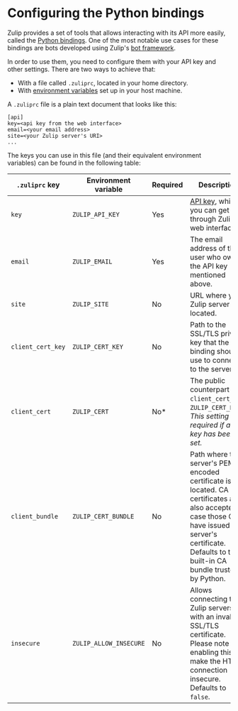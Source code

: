 # Configuring the Python bindings

Zulip provides a set of tools that allows interacting with its API more
easily, called the [Python bindings](https://pypi.python.org/pypi/zulip/).
One of the most notable use cases for these bindings are bots developed
using Zulip's [bot framework](/api/writing-bots).

In order to use them, you need to configure them with your API key and other
settings. There are two ways to achieve that:

 - With a file called `.zuliprc`, located in your home directory.
 - With
   [environment variables](https://en.wikipedia.org/wiki/Environment_variable)
   set up in your host machine.

A `.zuliprc` file is a plain text document that looks like this:

```
[api]
key=<api key from the web interface>
email=<your email address>
site=<your Zulip server's URI>
...
```

The keys you can use in this file (and their equivalent environment variables)
can be found in the following table:

<table class="table">
    <thead>
        <tr>
            <th><code>.zuliprc</code> key</th>
            <th>Environment variable</th>
            <th>Required</th>
            <th>Description</th>
        </tr>
    </thead>
    <tr>
        <td><code>key</code></td>
        <td><code>ZULIP_API_KEY</code></td>
        <td>Yes</td>
        <td>
            <a href="/api/api-keys">API key</a>, which you can get through
            Zulip's web interface.
        </td>
    </tr>
    <tr>
        <td><code>email</code></td>
        <td><code>ZULIP_EMAIL</code></td>
        <td>Yes</td>
        <td>
            The email address of the user who owns the API key mentioned
            above.
        </td>
    </tr>
    <tr>
        <td><code>site</code></td>
        <td><code>ZULIP_SITE</code></td>
        <td>No</td>
        <td>
            URL where your Zulip server is located.
        </td>
    </tr>
    <tr>
        <td><code>client_cert_key</code></td>
        <td><code>ZULIP_CERT_KEY</code></td>
        <td>No</td>
        <td>
            Path to the SSL/TLS private key that the binding should use to
            connect to the server.
        </td>
    </tr>
    <tr>
        <td><code>client_cert</code></td>
        <td><code>ZULIP_CERT</code></td>
        <td>No*</td>
        <td>
            The public counterpart of <code>client_cert_key</code>/
            <code>ZULIP_CERT_KEY</code>. <i>This setting is required if a cert
            key has been set.</i>
        </td>
    </tr>
    <tr>
        <td><code>client_bundle</code></td>
        <td><code>ZULIP_CERT_BUNDLE</code></td>
        <td>No</td>
        <td>
            Path where the server's PEM-encoded certificate is located. CA
            certificates are also accepted, in case those CA's have issued the
            server's certificate. Defaults to the built-in CA bundle trusted
            by Python.
        </td>
    </tr>
    <tr>
        <td><code>insecure</code></td>
        <td><code>ZULIP_ALLOW_INSECURE</code></td>
        <td>No</td>
        <td>
            Allows connecting to Zulip servers with an invalid SSL/TLS
            certificate. Please note that enabling this will make the HTTPS
            connection insecure. Defaults to <code>false</code>.
        </td>
    </tr>
</table>

